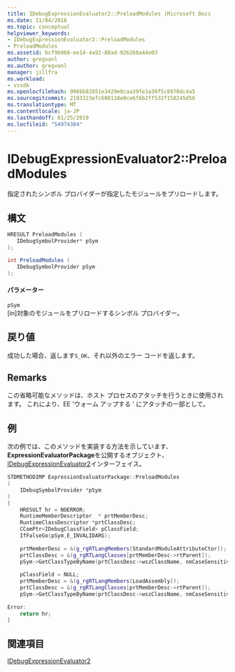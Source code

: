 ```yaml
---
title: IDebugExpressionEvaluator2::PreloadModules |Microsoft Docs
ms.date: 11/04/2016
ms.topic: conceptual
helpviewer_keywords:
- IDebugExpressionEvaluator2::PreloadModules
- PreloadModules
ms.assetid: bcf9b968-ee14-4a92-88ad-926268a44e03
author: gregvanl
ms.author: gregvanl
manager: jillfra
ms.workload:
- vssdk
ms.openlocfilehash: 996bb82851e3429e0caa39fe1a30f5c8970dc4a5
ms.sourcegitcommit: 2193323efc608118e0ce6f6b2ff532f158245d56
ms.translationtype: MT
ms.contentlocale: ja-JP
ms.lasthandoff: 01/25/2019
ms.locfileid: "54974384"
---
```

# <a name="idebugexpressionevaluator2preloadmodules"></a>IDebugExpressionEvaluator2::PreloadModules
指定されたシンボル プロバイダーが指定したモジュールをプリロードします。  
  
## <a name="syntax"></a>構文  
  
```cpp  
HRESULT PreloadModules (  
   IDebugSymbolProvider* pSym  
);  
```  
  
```csharp  
int PreloadModules (  
   IDebugSymbolProvider pSym  
);  
```  
  
#### <a name="parameters"></a>パラメーター  
 `pSym`  
 [in]対象のモジュールをプリロードするシンボル プロバイダー。  
  
## <a name="return-value"></a>戻り値  
 成功した場合、返します`S_OK`、それ以外のエラー コードを返します。  
  
## <a name="remarks"></a>Remarks  
 この省略可能なメソッドは、ホスト プロセスのアタッチを行うときに使用されます。 これにより、EE 'ウォーム アップする ' にアタッチの一部として。  
  
## <a name="example"></a>例  
 次の例では、このメソッドを実装する方法を示しています、 **ExpressionEvaluatorPackage**を公開するオブジェクト、 [IDebugExpressionEvaluator2](../../../extensibility/debugger/reference/idebugexpressionevaluator2.md)インターフェイス。  
  
```cpp  
STDMETHODIMP ExpressionEvaluatorPackage::PreloadModules  
(  
    IDebugSymbolProvider *pSym  
)  
{  
    HRESULT hr = NOERROR;  
    RuntimeMemberDescriptor  * prtMemberDesc;  
    RuntimeClassDescriptor *prtClassDesc;  
    CComPtr<IDebugClassField> pClassField;  
    IfFalseGo(pSym,E_INVALIDARG);  
  
    prtMemberDesc = &(g_rgRTLangMembers[StandardModuleAttributeCtor]);  
    prtClassDesc = &(g_rgRTLangClasses[prtMemberDesc->rtParent]);  
    pSym->GetClassTypeByName(prtClassDesc->wszClassName, nmCaseSensitive, &pClassField);  
  
    pClassField = NULL;  
    prtMemberDesc = &(g_rgRTLangMembers[LoadAssembly]);  
    prtClassDesc = &(g_rgRTLangClasses[prtMemberDesc->rtParent]);  
    pSym->GetClassTypeByName(prtClassDesc->wszClassName, nmCaseSensitive, &pClassField);  
  
Error:  
    return hr;  
}  
```  
  
## <a name="see-also"></a>関連項目  
 [IDebugExpressionEvaluator2](../../../extensibility/debugger/reference/idebugexpressionevaluator2.md)